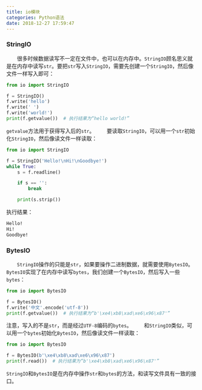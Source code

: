 ```yaml
---
title: io模块
categories: Python语法
date: 2018-12-27 17:59:47
---
```

### StringIO

&emsp;&emsp;很多时候数据读写不一定在文件中，也可以在内存中。`StringIO`顾名思义就是在内存中读写`str`。要把`str`写入`StringIO`，需要先创建一个`StringIO`，然后像文件一样写入即可：<!--more-->

``` python
from io import StringIO

f = StringIO()
f.write('hello')
f.write(' ')
f.write('world!')
print(f.getvalue())  # 执行结果为“hello world!”
```

`getvalue`方法用于获得写入后的`str`。
&emsp;&emsp;要读取`StringIO`，可以用一个`str`初始化`StringIO`，然后像读文件一样读取：

``` python
from io import StringIO

f = StringIO('Hello!\nHi!\nGoodbye!')
while True:
    s = f.readline()

    if s == '':
        break

    print(s.strip())
```

执行结果：

``` bash
Hello!
Hi!
Goodbye!
```

### BytesIO

&emsp;&emsp;`StringIO`操作的只能是`str`，如果要操作二进制数据，就需要使用`BytesIO`。`BytesIO`实现了在内存中读写`bytes`，我们创建一个`BytesIO`，然后写入一些`bytes`：

``` python
from io import BytesIO

f = BytesIO()
f.write('中文'.encode('utf-8'))
print(f.getvalue())  # 执行结果为“b'\xe4\xb8\xad\xe6\x96\x87'”
```

注意，写入的不是`str`，而是经过`UTF-8`编码的`bytes`。
&emsp;&emsp;和`StringIO`类似，可以用一个`bytes`初始化`BytesIO`，然后像读文件一样读取：

``` python
from io import BytesIO

f = BytesIO(b'\xe4\xb8\xad\xe6\x96\x87')
print(f.read())  # 执行结果为“b'\xe4\xb8\xad\xe6\x96\x87'”
```

`StringIO`和`BytesIO`是在内存中操作`str`和`bytes`的方法，和读写文件具有一致的接口。